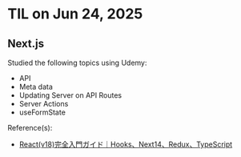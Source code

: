 # TIL on Jun 24, 2025
## Next.js
Studied the following topics using Udemy:

- API
- Meta data
- Updating Server on API Routes
- Server Actions
- useFormState

Reference(s): 
- [React(v18)完全入門ガイド｜Hooks、Next14、Redux、TypeScript](https://www.udemy.com/course/react-complete-guide)